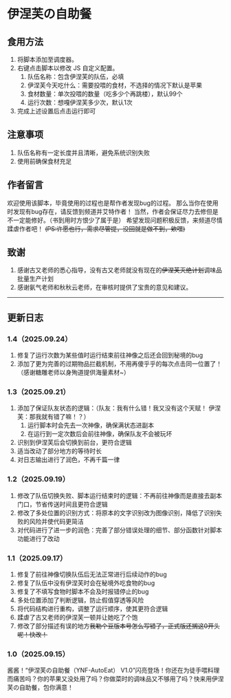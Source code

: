 # 伊涅芙の自助餐


## 食用方法
1. 将脚本添加至调度器。
2. 右键点击脚本以修改 JS 自定义配置。
    1. 队伍名称：包含伊涅芙的队伍，必填
    2. 伊涅芙今天吃什么：需要投喂的食材，不选择的情况下默认是苹果
    3. 食材数量：单次投喂的数量（吃多少个再跳楼），默认99个
    4. 运行次数：想嘎伊涅芙多少次，默认1次
3. 完成上述设置后点击运行即可


## 注意事项
1. 队伍名称有一定长度并且清晰，避免系统识别失败
2. 使用前确保食材充足


## 作者留言
欢迎使用该脚本，毕竟使用的过程也是帮作者发现bug的过程。
那么当你在使用时发现有bug存在，请反馈到频道并艾特作者！
当然，作者会保证尽力去修但是不一定能修好。（书到用时方恨少了属于是）
希望发现问题积极反馈，来频道尽情蹂虐作者吧！
~~(PS:许愿也行，需求尽管提，没回就是做不到，欸嘿)~~


## 致谢
1. 感谢古又老师的悉心指导，没有古又老师就没有现在的~~伊涅芙灭绝计划~~调味品批量生产计划
2. 感谢氨气老师和秋秋云老师，在审核时提供了宝贵的意见和建议。
---------------------------------------------------------------------------------------------------------------------------------
## 更新日志
### 1.4（2025.09.24）
1. 修复了运行次数为某些值时运行结束前往神像之后还会回到秘境的bug
2. 添加了更为完善的过期物品拦截机制，不用再傻乎乎的每次点击同一位置了！（感谢糖雕老师以身殉道提供海量素材~）
### 1.3（2025.09.21）
1. 添加了保证队友状态的逻辑：（队友：我有什么错！我又没有这个天赋！    伊涅芙：那我就有错了嘛！？）
    1. 运行脚本时会先去一次神像，确保满状态进副本
    2. 在运行到一定次数后会前往神像，确保队友不会被玩坏
2. 识别到伊涅芙后会切换到前台，更符合逻辑
3. 适当改动了部分地方的等待时长
4. 对日志输出进行了润色，不再千篇一律
### 1.2（2025.09.19）
1. 修改了队伍切换失败、脚本运行结束时的逻辑：不再前往神像而是直接去副本门口，节省传送时间且更符合逻辑
2. 修改了多处位置的识别方式：将原本的文字识别改为图像识别，降低了识别失败的风险并使代码更简洁
3. 对代码进行了进一步的润色：完善了部分错误处理的细节、部分函数针对脚本功能进行了改动
### 1.1（2025.09.17）
1. 修复了前往神像切换队伍后无法正常进行后续动作的bug
2. 修复了队伍中没有伊涅芙时会在秘境外吃食物的bug
3. 修复了不填写食物时脚本不会及时报错停止的bug
4. 多处位置添加了判断逻辑，防止假值穿透等风险
5. 将代码结构进行重构，调整了运行顺序，使其更符合逻辑
6. 蹂虐了古又老师的伊涅芙一顿并让她吃了个饱
7. 修改了部分描述有误的地方~~我勒个豆版本号怎么写错了，正式版还搁这0开头呢！快改！~~
### 1.0（2025.09.15）
酱酱！“伊涅芙の自助餐（YNF-AutoEat） V1.0”闪亮登场！你还在为徒手喂料理而痛苦吗？你的苹果又没处用了吗？你做菜时的调味品又不够用了吗？快来用伊涅芙の自助餐，包你满意！
   